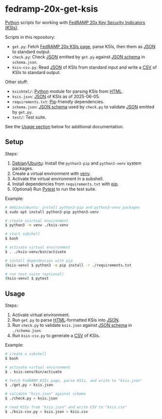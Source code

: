 # fedramp-20x-get-ksis

[Python][] scripts for working with [FedRAMP 20x Key Security Indicators
(KSIs)][ksis].

Scripts in this repository:

- `get.py`: Fetch [FedRAMP 20x KSIs page][ksis], parse KSIs, then them as [JSON][] to standard output.
- `check.py`: Check [JSON][] emitted by `get.py` against [JSON schema][] in `schema.json`.
- `ksis-csv.py`: Read [JSON][] of KSIs from standard input and write a [CSV][] of KSIs to standard output.

Other stuff:

- `ksishtml/`: [Python][] module for parsing KSIs from [HTML][].
- `ksis.json`: [JSON][] of KSIs as of 2025-06-05.
- `requirements.txt`: [Pip][]-friendly dependencies.
- `schema.json`: [JSON schema][] used by `check.py` to validate [JSON][] emitted by `get.py`.
- `test/`: Test suite.

See the [Usage section](#usage "Usage") below for additional
documentation.

## Setup

Steps:

1. [Debian][]/[Ubuntu][]: Install the `python3-pip` and `python3-venv` system packages.
2. Create a virtual environment with [venv][].
3. Activate the virtual environment in a subshell.
4. Install dependencies from `requirements.txt` with [pip][].
5. (Optional) Run [Pytest][] to run the test suite.

Example:

```sh
# debian/ubuntu: install python3-pip and python3-venv packages
$ sudo apt install python3-pip python3-venv

# create svirtual environment
$ python3 -m venv ./ksis-venv

# start subshell
$ bash

# activate virtual environment
$ . ./ksis-venv/bin/activate

# install dependencies with pip
(ksis-venv) $ python3 -m pip install -r ./requirements.txt

# run test suite (optional)
(ksis-venv) $ pytest
```

## Usage

Steps:

1. Activate virtual environment.
2. Run `get.py` to parse [HTML][]-formatted KSIs into [JSON][].
3. Run `check.py` to validate `ksis.json` against [JSON schema][] in `./schema.json`.
3. Run `ksis-csv.py` to generate a [CSV][] of KSIs.

Example:

```sh
# create a subshell
$ bash

# activate virtual environment
$ . ksis-venv/bin/activate

# fetch FedRAMP KSIs page, parse KSIs, and write to "ksis.json"
$ ./get.py > ksis.json

# validate "ksis.json" against schema
$ ./check.py < ksis.json

# read KSIs from "ksis.json" and write CSV to "ksis.csv"
$ ./ksis-csv.py < ksis.json > ksis.csv
```

[venv]: https://docs.python.org/3/library/venv.html
  "venv: Python virtual environment module"
[pip]: https://pypi.org/project/pip/
  "pip: Python package installer"
[json]: https://json.org/
  "JavaScript Object Notation"
[html]: https://en.wikipedia.org/wiki/HTML
  "HyperText Markup Language"
[json schema]: https://json-schema.org/
  "JSON schema"
[fedramp]: https://www.fedramp.gov/
  "FedRAMP"
[ksis]: https://www.fedramp.gov/20x/standards/20x-ksi/
  "FedRAMP 20x Key Security Indicators (KSIs)."
[debian]: https://www.debian.org/
  "Debian Linux"
[ubuntu]: https://ubuntu.com/
  "Ubuntu Linux"
[csv]: https://en.wikipedia.org/wiki/Comma-separated_values
  "Comma-separated values (CSV)"
[python]: https://python.org/
  "Python programming language"
[pytest]: https://pytest.org/
  "Python testing framework"
